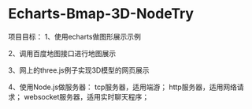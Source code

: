 # Echarts-Bmap-3D-NodeTry
项目目标：
1、使用echarts做图形展示示例

2、调用百度地图接口进行地图展示

3、网上的three.js例子实现3D模型的网页展示

4、使用Node.js做服务器：
      tcp服务器，适用端游；
      http服务器，适用网络请求；
      websocket服务器，适用实时聊天程序；

                      
